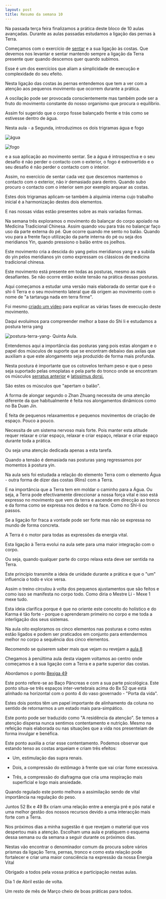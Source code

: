 ```yaml
---
layout: post
title: Resumo da semana 10
---
```


Na passada terça feira finalizamos a prática deste bloco de 10 aulas avançadas. 
Durante as aulas passadas estudamos a ligação das pernas à Terra. 

Começamos com o exercício de [sentar](https://s3-eu-west-1.amazonaws.com/ck-language/sentar.flv) e a sua ligação às costas. Que devemos nos levantar e sentar mantendo sempre a ligação da Terra presente quer quando descemos quer quando subimos. 

Esse é um dos exercícios que aliam a simplicidade de execução e complexidade do seu efeito. 

Nesta ligação das costas às pernas entendemos que tem a ver com a atenção aos pequenos movimento que ocorrem durante a prática. 

A oscilação pode ser provocada conscientemente mas também pode ser a fruto do movimento constante do nosso organismo que procura o equilíbrio. 

Assim foi sugerido que o corpo fosse balançado frente e trás como se estivesse dentro de água. 

Nesta aula - a Segunda, introduzimos os dois trigramas água e fogo

![água](https://s3-eu-west-1.amazonaws.com/ckdojo-habits/HaJAn2014/avancadas/i_ching_water_kan.jpg)

![fogo  ](https://s3-eu-west-1.amazonaws.com/ckdojo-habits/HaJAn2014/avancadas/i_ching_fire_li.jpg)

e a sua aplicação ao movimento sentar. Se a água é introspectiva e o seu desafio é não perder o contacto com o exterior, o fogo é extrovertido e o seu desafio é não perder o contacto com o interior. 

Assim, no exercício de sentar cada vez que descemos mantemos o contacto com o exterior, não ir demasiado para dentro. Quando subo procuro o contacto com o interior sem por exemplo arquear as costas. 

Estes dois trigramas aplicam-se também à alquimia interna cujo trabalho inicial é a harmonização destes dois elementos. 

E nas nossas vidas estão presentes sobre as mais variadas formas.

Na semana três exploramos o movimento do balançar do corpo apoiado na Medicina Tradicional Chinesa. Assim quando vou para trás no balançar faço uso da parte externa do pé. Que ocorre quando me sento no balão. Quando vou para a frente faço utilização da parte interna do pé ou seja dos meridianos Yin, quando pressiono o balão entre os joelhos. 

Este movimento cria a descida do yang pelos meridianos yang e a subida do yin pelos meridianos yin como expressam os clássicos de medicina tradicional chinesa. 

Este movimento está presente em todas as posturas, mesmo as mais desafiantes. Se não ocorre então existe tensão na prática dessas posturas. 

Aqui começamos a estudar uma versão mais elaborada do sentar que é o shi-li Terra e o seu movimento lateral que dá origem ao movimento com o nome de "a tartaruga nada em terra firme".

Foi mesmo [criado um vídeo](https://s3-eu-west-1.amazonaws.com/ck-language/exercicios/ex-shi-li-terra.m4v) para explicar as várias fases de execução deste movimento. 

Daqui evoluímos para compreender melhor a base do Shi li e estudamos a postura terra yang

![postura-terra-yang](https://s3-eu-west-1.amazonaws.com/ck-language/postura-terra-yang.jpg)- Quinta Aula. 

Entendemos aqui a importância das posturas yang pois estas alongam e o papel dos músculos de suporte que se encontram debaixo das axilas que auxiliam a que este alongamento seja produzido de forma mais profunda. 

Nesta postura é importante que os cotovelos tenham peso e que o peso seja
suportado pelas omoplatas e pela parte do tronco onde se encontram os
músculos [serratus
anterior](https://en.wikipedia.org/wiki/Latissimus_dorsi_muscl://en.wikipedia.org/wiki/Serratus_anterior_muscle)
e [latissimus
dorsi.](https://en.wikipedia.org/wiki/Latissimus_dorsi_muscle)

São estes os músculos que "apertam o balão".

A forma de alongar segundo o Zhan Zhuang necessita de uma atenção diferente da que habitualmente é feita nos alongamentos dinâmicos como no Ba Duan Jin. 

É feita de pequenos relaxamentos e pequenos movimentos de criação de espaço. Pouco a pouco.

Necessita de um sistema nervoso mais forte. Pois manter esta atitude requer relaxar e criar espaço, relaxar e criar espaço, relaxar e criar espaço durante toda a prática. 

Ou seja uma atenção dedicada apenas a esta tarefa. 

Quando a tensão é demasiada nas posturas yang regressamos por momentos à postura yin. 

Na aula seis foi estudada a relação do elemento Terra com o elemento Água - outra forma de dizer das costas (Rins) com a Terra.   

E na importância que a Terra tem em moldar o caminho para a Água. Ou seja, a Terra pode efectivamente direccionar a nossa força vital e isso está expresso no movimento que vem da terra e ascende em direcção ao tronco e da forma como se expressa nos dedos e na face. Como no Shi-li ou passos.

Se a ligação for fraca a vontade pode ser forte mas não se expressa no mundo de forma concreta. 

A Terra é o motor para todas as expressões da energia vital. 

Esta ligação à Terra evolui na aula sete para uma maior integração com o corpo.

Ou seja, quando qualquer parte do corpo relaxa esta deve ser sentida na Terra. 

Este princípio transmite a ideia de unidade durante a prática e que o "um" influencia o todo e vice versa.

Assim o treino circulou à volta dos pequenos ajustamentos que são feitos e como isso se manifesta no corpo todo. Como diria o Mestre Li - Mexe 1 mexe tudo. 

Esta ideia clarifica porque é que no oriente este conceito do holístico e do Karma é tão forte - porque o aprenderam primeiro no corpo e me toda a interligação dos seus sistemas.

Na aula oito exploramos os cinco elementos nas posturas e como estes estão ligados e podem ser praticados em conjunto para entendermos melhor no corpo a sequência dos cinco elementos. 

Recomendo se quiserem saber mais que vejam ou revejam a [aula 8](http://avancadas.devagar.org/2014/02/28/semana8.html)

Chegamos à penúltima aula desta viagem voltamos ao centro onde começamos e à sua ligação com a Terra e a parte superior das costas. 

Abordamos o ponto [Bexiga 49](http://www.downloads.imune.net/journals/2009%204%20Towards%20the%20End%20of%20Degenerative%20Disease/pic/Bl%2049%20Bladder%20Meridian.jpg)

Este ponto refere-se ao Baço Pâncreas e com a sua parte psicológica. Este ponto situa-se três espaços inter-vertebrais acima do Bx 52 que está alinhado na horizontal com o ponto 4 do vaso governado - "Porta da vida".

Estes dois pontos têm um papel importante de alinhamento da coluna no sentido de retornarmos a um estado mais para-simpático. 

Este ponto pode ser traduzido como "A residência da atenção". Se temos a atenção dispersa nunca sentimos contentamento e nutrição. Mesmo na refeição mais elaborada ou nas situações que a vida nos presenteiam de forma invulgar e benéfica. 

Este ponto auxilia a criar esse contentamento. Podemos observar que estando tenso as costas arqueiam e criam três efeitos: 

+ Um, estimulação das supra renais.

+ Dois, a compressão do estômago à frente que vai criar fome excessiva. 

+ Três, a compressão do diafragma que cria uma respiração mais superficial e logo mais ansiedade. 

Quando regulado este ponto melhora a assimilação sendo de vital importância na regulação do peso.

Juntos 52 Bx e 49 Bx criam uma relação entre a energia pré e pós natal e uma melhor gestão dos nossos recursos devido a uma interacção mais forte com a Terra. 

Nos próximos dias a minha sugestão é que revejam o material que vos despertou mais a atenção. Escolham uma aula e pratiquem o esquema dessa semana ou da semana a seguir durante os próximos dias. 

Nestas vão encontrar o denominador comum da procura sobre vários prismas da ligação Terra, pernas, tronco e como esta relação pode fortalecer e criar uma maior consciência na expressão da nossa Energia Vital

Obrigado a todos pela vossa prática e participação nestas aulas.  

Dia 1 de Abril estão de volta.  

Um resto de mês de Março cheio de boas práticas para todos. 
